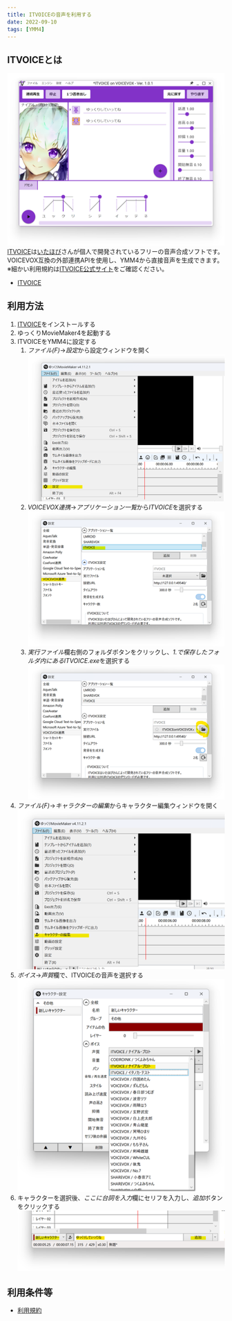 ```yaml
---
title: ITVOICEの音声を利用する
date: 2022-09-10
tags: [YMM4]
---
```

## ITVOICEとは
![スクリーンショット](ITVOICE_5134.png)
[ITVOICE](http://itvoice.starfree.jp/index.html)は[いたほび](https://twitter.com/iTahobi)さんが個人で開発されているフリーの音声合成ソフトです。  
VOICEVOX互換の外部連携APIを使用し、YMM4から直接音声を生成できます。  
※細かい利用規約は[ITVOICE公式サイト](http://itvoice.starfree.jp/index.html)をご確認ください。
- [ITVOICE](http://itvoice.starfree.jp/index.html)

## 利用方法
1. [ITVOICE](http://itvoice.starfree.jp/index.html)をインストールする
1. ゆっくりMovieMaker4を起動する
1. ITVOICEをYMM4に設定する  
   1. *ファイル(F)*→*設定*から設定ウィンドウを開く
   ![スクリーンショット](ITVOICE_5238.png)
   1. *VOICEVOX連携*→*アプリケーション一覧*から*ITVOICE*を選択する
   ![スクリーンショット](ITVOICE_5321.png)
   1. *実行ファイル*欄右側のフォルダボタンをクリックし、*1.*で保存したフォルダ内にある*ITVOICE.exe*を選択する  
   ![スクリーンショット](ITVOICE_5400.png)
1. *ファイル(F)*→*キャラクターの編集*からキャラクター編集ウィンドウを開く
![スクリーンショット](ITVOICE_5524.png)
1. *ボイス*→*声質*欄で、ITVOICEの音声を選択する
![スクリーンショット](ITVOICE_5606.png)
1. キャラクターを選択後、*ここに台詞を入力*欄にセリフを入力し、*追加*ボタンをクリックする
![スクリーンショット](ITVOICE_5649.png)

## 利用条件等
- [利用規約](http://itvoice.starfree.jp/terms.html)